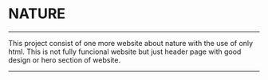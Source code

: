 # NATURE

----
 
 This project consist of one more website about nature with the use of only html. This is not fully funcional website but just header page with good design or hero section of website.
 
----

<p align="center">
  <img src="">
  </p>
